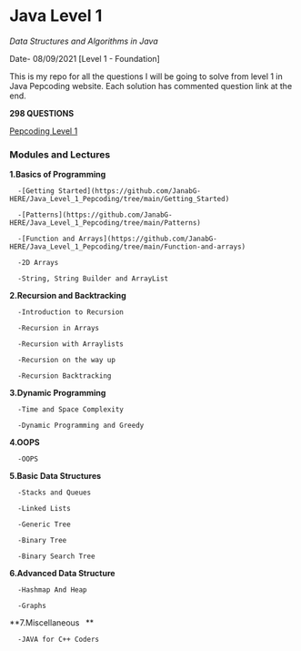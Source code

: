# Java Level 1
_Data Structures and Algorithms in Java_

Date- 08/09/2021 [Level 1 - Foundation]


This is my repo for all the questions I will be going to solve from level 1 in Java Pepcoding website. Each solution has commented question link at the end.


**298 QUESTIONS**

[Pepcoding Level 1](https://www.pepcoding.com/resources/online-java-foundation)



### Modules and Lectures

**1.Basics of Programming**

      -[Getting Started](https://github.com/JanabG-HERE/Java_Level_1_Pepcoding/tree/main/Getting_Started)

      -[Patterns](https://github.com/JanabG-HERE/Java_Level_1_Pepcoding/tree/main/Patterns)

      -[Function and Arrays](https://github.com/JanabG-HERE/Java_Level_1_Pepcoding/tree/main/Function-and-arrays)

      -2D Arrays

      -String, String Builder and ArrayList

**2.Recursion and Backtracking**

      -Introduction to Recursion

      -Recursion in Arrays

      -Recursion with Arraylists

      -Recursion on the way up

      -Recursion Backtracking

**3.Dynamic Programming**  

      -Time and Space Complexity

      -Dynamic Programming and Greedy

**4.OOPS**

      -OOPS

**5.Basic Data Structures**  

      -Stacks and Queues

      -Linked Lists

      -Generic Tree

      -Binary Tree

      -Binary Search Tree

**6.Advanced Data Structure**

      -Hashmap And Heap

      -Graphs

**7.Miscellaneous  **

      -JAVA for C++ Coders
